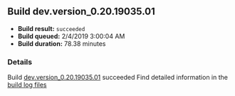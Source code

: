 ## Build dev.version_0.20.19035.01
- **Build result:** `succeeded`
- **Build queued:** 2/4/2019 3:00:04 AM
- **Build duration:** 78.38 minutes
### Details
Build [dev.version_0.20.19035.01](https://winappstudio.visualstudio.com/web/build.aspx?pcguid=a4ef43be-68ce-4195-a619-079b4d9834c2&builduri=vstfs%3a%2f%2f%2fBuild%2fBuild%2f27018) succeeded
Find detailed information in the [build log files](https://uwpctdiags.blob.core.windows.net/buildlogs/dev.version_0.20.19035.01_logs.zip)

